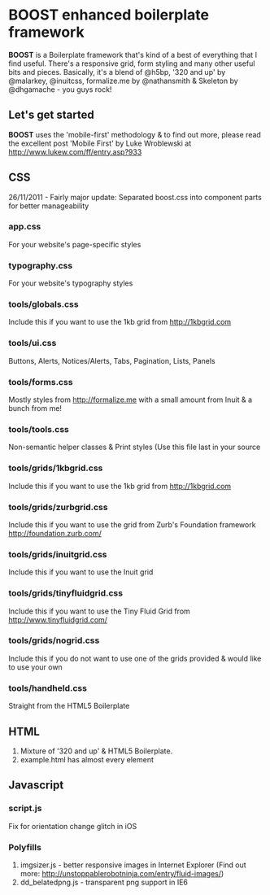 BOOST enhanced boilerplate framework
======================================

**BOOST** is a Boilerplate framework that's kind of a best of everything that I find useful. There's a responsive grid, form styling and many other useful bits and pieces. Basically, it's a blend of @h5bp, '320 and up' by @malarkey, @inuitcss, formalize.me by @nathansmith & Skeleton by @dhgamache - you guys rock!


Let's get started
-----------------

**BOOST** uses the 'mobile-first' methodology & to find out more, please read the excellent post 'Mobile First' by Luke Wroblewski at http://www.lukew.com/ff/entry.asp?933


## CSS
26/11/2011 - Fairly major update: Separated boost.css into component parts for better manageability

### app.css
For your website's page-specific styles

### typography.css
For your website's typography styles

### tools/globals.css
Include this if you want to use the 1kb grid from http://1kbgrid.com

### tools/ui.css
Buttons, Alerts, Notices/Alerts, Tabs, Pagination, Lists, Panels

### tools/forms.css
Mostly styles from http://formalize.me with a small amount from Inuit & a bunch from me!

### tools/tools.css
Non-semantic helper classes & Print styles (Use this file last in your source

### tools/grids/1kbgrid.css
Include this if you want to use the 1kb grid from http://1kbgrid.com

### tools/grids/zurbgrid.css
Include this if you want to use the grid from Zurb's Foundation framework http://foundation.zurb.com/

### tools/grids/inuitgrid.css
Include this if you want to use the Inuit grid

### tools/grids/tinyfluidgrid.css
Include this if you want to use the Tiny Fluid Grid from http://www.tinyfluidgrid.com/

### tools/grids/nogrid.css
Include this if you do not want to use one of the grids provided & would like to use your own

### tools/handheld.css
Straight from the HTML5 Boilerplate

## HTML
1.	Mixture of '320 and up' & HTML5 Boilerplate.
2.	example.html has almost every element

## Javascript

### script.js
Fix for orientation change glitch in iOS


### Polyfills
1.	imgsizer.js - better responsive images in Internet Explorer (Find out more: http://unstoppablerobotninja.com/entry/fluid-images/)
2.	dd_belatedpng.js - transparent png support in IE6